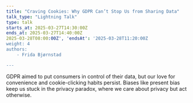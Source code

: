 ```yaml
---
title: "Craving Cookies: Why GDPR Can’t Stop Us from Sharing Data"
talk_type: "Lightning Talk"
type: talk
starts_at: 2025-03-27T14:30:00Z
ends_at: 2025-03-27T14:40:00Z
2025-03-28T08:00:00Z', 'endsAt': '2025-03-28T11:20:00Z
weight: 4
authors:
    - Frida Bjørnstad

---
```

GDPR aimed to put consumers in control of their data, but our love for convenience and cookie-clicking habits persist. Biases like present bias keep us stuck in the privacy paradox, where we care about privacy but act otherwise.
